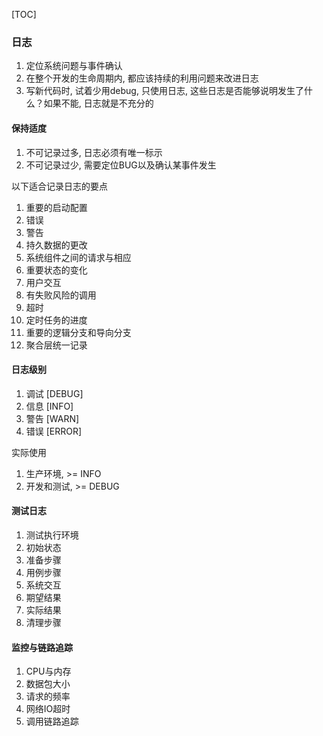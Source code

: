 [TOC]

### 日志

1. 定位系统问题与事件确认
2. 在整个开发的生命周期内, 都应该持续的利用问题来改进日志
3. 写新代码时, 试着少用debug, 只使用日志, 这些日志是否能够说明发生了什么？如果不能, 日志就是不充分的

#### 保持适度

1. 不可记录过多, 日志必须有唯一标示
2. 不可记录过少, 需要定位BUG以及确认某事件发生

以下适合记录日志的要点

1. 重要的启动配置
2. 错误
3. 警告
4. 持久数据的更改
5. 系统组件之间的请求与相应
6. 重要状态的变化
7. 用户交互
8. 有失败风险的调用
9. 超时
10. 定时任务的进度
11. 重要的逻辑分支和导向分支
12. 聚合层统一记录

#### 日志级别

1. 调试 [DEBUG]
2. 信息 [INFO]
3. 警告 [WARN]
4. 错误 [ERROR]

实际使用

1. 生产环境,  >= INFO
2. 开发和测试,  >= DEBUG

#### 测试日志

1. 测试执行环境
2. 初始状态
3. 准备步骤
4. 用例步骤
5. 系统交互
6. 期望结果
7. 实际结果
8. 清理步骤

#### 监控与链路追踪

1. CPU与内存
2. 数据包大小
3. 请求的频率
4. 网络IO超时
5. 调用链路追踪